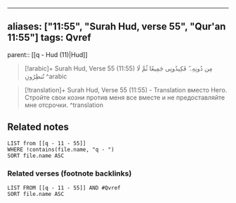 
---
aliases: ["11:55", "Surah Hud, verse 55", "Qur'an 11:55"]
tags: Qvref
---

parent:: [[q - Hud (11)|Hud]]

> [!arabic]+ Surah Hud, Verse 55 (11:55)
> <span class="quran-arabic">مِن دُونِهِۦ ۖ فَكِيدُونِى جَمِيعًا ثُمَّ لَا تُنظِرُونِ</span>
^arabic

> [!translation]+ Surah Hud, Verse 55 (11:55) - Translation
> вместо Него. Стройте свои козни против меня все вместе и не предоставляйте мне отсрочки.
^translation



## Related notes
```dataview
LIST from [[q - 11 - 55]]
WHERE !contains(file.name, "q - ")
SORT file.name ASC
```

### Related verses (footnote backlinks)
```dataview
LIST FROM [[q - 11 - 55]] AND #Qvref
SORT file.name ASC
```

